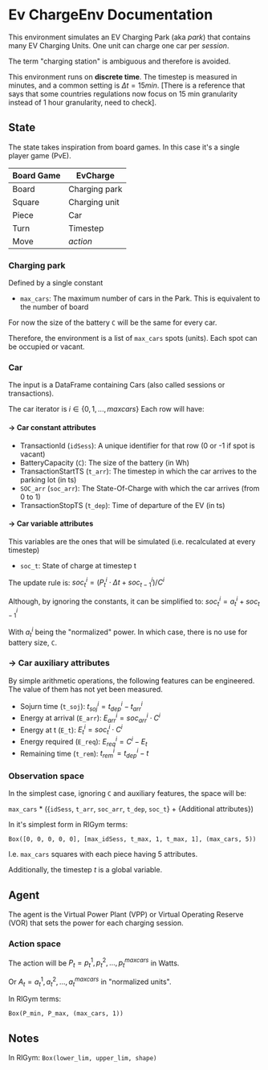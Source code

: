 # Ev ChargeEnv Documentation
This environment simulates an EV Charging Park (aka _park_) that contains many EV Charging Units. One unit can charge one car per _session_.

The term "charging station" is ambiguous and therefore is avoided.

This environment runs on **discrete time**. The timestep is measured in minutes, and a common setting is $\Delta t = 15 min$. [There is a reference that says that some countries regulations now focus on 15 min granularity instead of 1 hour granularity, need to check].


## State
The state takes inspiration from board games. In this case it's a single player game (PvE).

| Board Game | EvCharge      |
|------------|---------------|
| Board      | Charging park |
| Square     | Charging unit |
| Piece      | Car           |
| Turn       | Timestep      |
| Move       | _action_      |

### Charging park
Defined by a single constant

* `max_cars`: The maximum number of cars in the Park. This is equivalent to the number of board 

For now the size of the battery `C` will be the same for every car.

Therefore, the environment is a list of `max_cars` spots (units). Each spot can be occupied or vacant.

### Car
The input is a DataFrame containing Cars (also called sessions or transactions). 

The car iterator is $i \in \{0, 1, ..., maxcars \}$
Each row will have:


#### → Car constant attributes
* TransactionId (`idSess`): A unique identifier for that row (0 or -1 if spot is vacant)
* BatteryCapacity (`C`): The size of the battery (in Wh)
* TransactionStartTS (`t_arr`): The timestep in which the car arrives to the parking lot (in ts)
* `SOC_arr` (`soc_arr`): The State-Of-Charge with which the car arrives (from 0 to 1)
* TransactionStopTS (`t_dep`): Time of departure of the EV (in ts)

#### → Car variable attributes
This variables are the ones that will be simulated (i.e. recalculated at every timestep)

* `soc_t`: State of charge at timestep t

The update rule is:
$soc_{t}^i = (P_{t}^i \cdot \Delta t + soc_{t-1}^i)/C^i$

Although, by ignoring the constants, it can be simplified to: 
$soc_{t}^i = a_{t}^i + soc_{t-1}^i$

With $a_{t}^i$ being the "normalized" power. In which case, there is no use for battery size, `C`.

### → Car auxiliary attributes
By simple arithmetic operations, the following features can be engineered. The value of them has not yet been measured.

* Sojurn time (`t_soj`): $t_{soj}^i = t_{dep}^i - t_{arr}^i$
* Energy at arrival (`E_arr`): $E_{arr}^i = soc_{arr}^i \cdot C^i$
* Energy at t (`E_t`): $E_{t}^i = soc_{t}^i \cdot C^i$
* Energy required (`E_req`): $E_{req}^i = C^i - E_{t}$
* Remaining time (`t_rem`): $t_{rem}^i = t_{dep}^i - t$

### Observation space
In the simplest case, ignoring `C` and auxiliary features, the space will be:

`max_cars` * ({`idSess`, `t_arr`, `soc_arr`, `t_dep`, `soc_t`} + {Additional attributes})

In it's simplest form in RlGym terms:

`Box([0, 0, 0, 0, 0], [max_idSess, t_max, 1, t_max, 1], (max_cars, 5))`

I.e. `max_cars` squares with each piece having 5 attributes.

Additionally, the timestep $t$ is a global variable.

## Agent
The agent is the Virtual Power Plant (VPP) or Virtual Operating Reserve (VOR) that sets the power for each charging session.

### Action space
The action will be $P_t = {p_t^1, p_t^2, ..., p_t^{maxcars}}$ in Watts.

Or $A_t = {a_t^1, a_t^2, ..., a_t^{maxcars}}$ in "normalized units".

In RlGym terms:

`Box(P_min, P_max, (max_cars, 1))`

## Notes
In RlGym: `Box(lower_lim, upper_lim, shape)`
